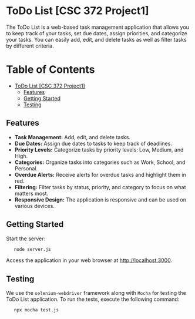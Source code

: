# ToDo List [CSC 372 Project1]
The ToDo List is a web-based task management application that allows you to keep track of your tasks, set due dates, assign priorities, and categorize your tasks. You can easily add, edit, and delete tasks as well as filter tasks by different criteria.

# Table of Contents

- [ToDo List [CSC 372 Project1]](#todo-list-csc-372-project1)
  - [Features](#features)
  - [Getting Started](#getting-started)
  - [Testing](#testing)



## Features
- **Task Management:** Add, edit, and delete tasks. 
- **Due Dates:** Assign due dates to tasks to keep track of deadlines.
- **Priority Levels:** Categorize tasks by priority levels: Low, Medium, and High.
- **Categories:** Organize tasks into categories such as Work, School, and Personal.
- **Overdue Alerts:** Receive alerts for overdue tasks and highlight them in red.
- **Filtering:** Filter tasks by status, priority, and category to focus on what matters most.
- **Responsive Design:** The application is responsive and can be used on various devices.


## Getting Started
Start the server: 

```bash
   node server.js
```


Access the application in your web browser at [http://localhost:3000](http://localhost:3000).

## Testing

We use the `selenium-webdriver` framework along with `Mocha` for testing the ToDo List application. To run the tests, execute the following command:

```bash
   npx mocha test.js
 ```



